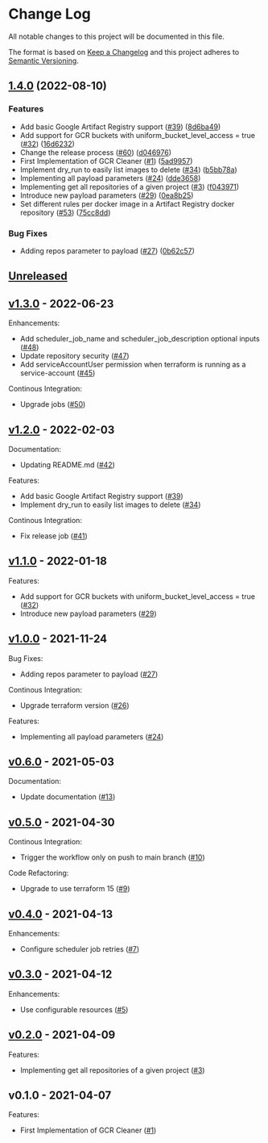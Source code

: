 # Change Log

All notable changes to this project will be documented in this file.

The format is based on [Keep a Changelog](http://keepachangelog.com/) and this
project adheres to [Semantic Versioning](http://semver.org/).

<a name="unreleased"></a>
## [1.4.0](https://github.com/mirakl/terraform-google-gcr-cleaner/compare/v1.3.0...v1.4.0) (2022-08-10)


### Features

* Add basic Google Artifact Registry support ([#39](https://github.com/mirakl/terraform-google-gcr-cleaner/issues/39)) ([8d6ba49](https://github.com/mirakl/terraform-google-gcr-cleaner/commit/8d6ba495277f9a55b7fce04e3b9f217994548c34))
* Add support for GCR buckets with uniform_bucket_level_access = true ([#32](https://github.com/mirakl/terraform-google-gcr-cleaner/issues/32)) ([16d6232](https://github.com/mirakl/terraform-google-gcr-cleaner/commit/16d6232b71f9a1f3bf38791d589274c7674f7f14))
* Change the release process ([#60](https://github.com/mirakl/terraform-google-gcr-cleaner/issues/60)) ([d046976](https://github.com/mirakl/terraform-google-gcr-cleaner/commit/d0469761e323107622634a3fcf5a2f8b22edfbd0))
* First Implementation of GCR Cleaner ([#1](https://github.com/mirakl/terraform-google-gcr-cleaner/issues/1)) ([5ad9957](https://github.com/mirakl/terraform-google-gcr-cleaner/commit/5ad9957e2acc59ed824848ad2fc5c17c4b5e86c7))
* Implement dry_run to easily list images to delete ([#34](https://github.com/mirakl/terraform-google-gcr-cleaner/issues/34)) ([b5bb78a](https://github.com/mirakl/terraform-google-gcr-cleaner/commit/b5bb78a813d273a3d2bcfefd2a062e0d1f83157c))
* Implementing all payload parameters ([#24](https://github.com/mirakl/terraform-google-gcr-cleaner/issues/24)) ([dde3658](https://github.com/mirakl/terraform-google-gcr-cleaner/commit/dde36588108e7636dded10cedda97cac35d13618))
* Implementing get all repositories of a given project ([#3](https://github.com/mirakl/terraform-google-gcr-cleaner/issues/3)) ([f043971](https://github.com/mirakl/terraform-google-gcr-cleaner/commit/f0439719eae592fdba2812652449890dcc547ab7))
* Introduce new payload parameters ([#29](https://github.com/mirakl/terraform-google-gcr-cleaner/issues/29)) ([0ea8b25](https://github.com/mirakl/terraform-google-gcr-cleaner/commit/0ea8b25761502e6d82606cb3c7defb8437b09667))
* Set different rules per docker image in a Artifact Registry docker repository ([#53](https://github.com/mirakl/terraform-google-gcr-cleaner/issues/53)) ([75cc8dd](https://github.com/mirakl/terraform-google-gcr-cleaner/commit/75cc8dd9c59f272ac4f37e50c61a6423aaed14fc))


### Bug Fixes

* Adding repos parameter to payload ([#27](https://github.com/mirakl/terraform-google-gcr-cleaner/issues/27)) ([0b62c57](https://github.com/mirakl/terraform-google-gcr-cleaner/commit/0b62c57161feec5fee91b0d38b75fd47fb9873f7))

## [Unreleased]



<a name="v1.3.0"></a>
## [v1.3.0] - 2022-06-23
Enhancements:
- Add scheduler_job_name and scheduler_job_description optional inputs ([#48](https://github.com/mirakl/terraform-gcr-cleaner/issues/48))
- Update repository security ([#47](https://github.com/mirakl/terraform-gcr-cleaner/issues/47))
- Add serviceAccountUser permission when terraform is running as a service-account ([#45](https://github.com/mirakl/terraform-gcr-cleaner/issues/45))

Continous Integration:
- Upgrade jobs ([#50](https://github.com/mirakl/terraform-gcr-cleaner/issues/50))


<a name="v1.2.0"></a>
## [v1.2.0] - 2022-02-03
Documentation:
- Updating README.md ([#42](https://github.com/mirakl/terraform-gcr-cleaner/issues/42))

Features:
- Add basic Google Artifact Registry support ([#39](https://github.com/mirakl/terraform-gcr-cleaner/issues/39))
- Implement dry_run to easily list images to delete ([#34](https://github.com/mirakl/terraform-gcr-cleaner/issues/34))

Continous Integration:
- Fix release job ([#41](https://github.com/mirakl/terraform-gcr-cleaner/issues/41))


<a name="v1.1.0"></a>
## [v1.1.0] - 2022-01-18
Features:
- Add support for GCR buckets with uniform_bucket_level_access = true ([#32](https://github.com/mirakl/terraform-gcr-cleaner/issues/32))
- Introduce new payload parameters ([#29](https://github.com/mirakl/terraform-gcr-cleaner/issues/29))


<a name="v1.0.0"></a>
## [v1.0.0] - 2021-11-24
Bug Fixes:
- Adding repos parameter to payload ([#27](https://github.com/mirakl/terraform-gcr-cleaner/issues/27))

Continous Integration:
- Upgrade terraform version ([#26](https://github.com/mirakl/terraform-gcr-cleaner/issues/26))

Features:
- Implementing all payload parameters ([#24](https://github.com/mirakl/terraform-gcr-cleaner/issues/24))


<a name="v0.6.0"></a>
## [v0.6.0] - 2021-05-03
Documentation:
- Update documentation ([#13](https://github.com/mirakl/terraform-gcr-cleaner/issues/13))


<a name="v0.5.0"></a>
## [v0.5.0] - 2021-04-30
Continous Integration:
- Trigger the workflow only on push to main branch ([#10](https://github.com/mirakl/terraform-gcr-cleaner/issues/10))

Code Refactoring:
- Upgrade to use terraform 15 ([#9](https://github.com/mirakl/terraform-gcr-cleaner/issues/9))


<a name="v0.4.0"></a>
## [v0.4.0] - 2021-04-13
Enhancements:
- Configure scheduler job retries ([#7](https://github.com/mirakl/terraform-gcr-cleaner/issues/7))


<a name="v0.3.0"></a>
## [v0.3.0] - 2021-04-12
Enhancements:
- Use configurable resources ([#5](https://github.com/mirakl/terraform-gcr-cleaner/issues/5))


<a name="v0.2.0"></a>
## [v0.2.0] - 2021-04-09
Features:
- Implementing get all repositories of a given project ([#3](https://github.com/mirakl/terraform-gcr-cleaner/issues/3))


<a name="v0.1.0"></a>
## v0.1.0 - 2021-04-07
Features:
- First Implementation of GCR Cleaner ([#1](https://github.com/mirakl/terraform-gcr-cleaner/issues/1))


[Unreleased]: https://github.com/mirakl/terraform-gcr-cleaner/compare/v1.3.0...HEAD
[v1.3.0]: https://github.com/mirakl/terraform-gcr-cleaner/compare/v1.2.0...v1.3.0
[v1.2.0]: https://github.com/mirakl/terraform-gcr-cleaner/compare/v1.1.0...v1.2.0
[v1.1.0]: https://github.com/mirakl/terraform-gcr-cleaner/compare/v1.0.0...v1.1.0
[v1.0.0]: https://github.com/mirakl/terraform-gcr-cleaner/compare/v0.6.0...v1.0.0
[v0.6.0]: https://github.com/mirakl/terraform-gcr-cleaner/compare/v0.5.0...v0.6.0
[v0.5.0]: https://github.com/mirakl/terraform-gcr-cleaner/compare/v0.4.0...v0.5.0
[v0.4.0]: https://github.com/mirakl/terraform-gcr-cleaner/compare/v0.3.0...v0.4.0
[v0.3.0]: https://github.com/mirakl/terraform-gcr-cleaner/compare/v0.2.0...v0.3.0
[v0.2.0]: https://github.com/mirakl/terraform-gcr-cleaner/compare/v0.1.0...v0.2.0
